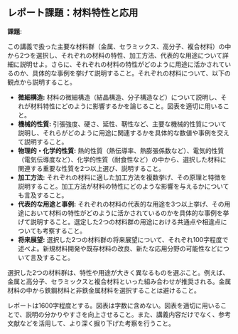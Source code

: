 ## レポート課題：材料特性と応用

**課題:**

この講義で扱った主要な材料群（金属、セラミックス、高分子、複合材料）の中から2つを選択し、それぞれの材料の特性、加工方法、代表的な用途について詳細に説明せよ。さらに、それぞれの材料の特性がどのように用途に活かされているのか、具体的な事例を挙げて説明すること。それぞれの材料について、以下の観点から説明すること。

* **微細構造:** 材料の微細構造（結晶構造、分子構造など）について説明し、それが材料特性にどのように影響するかを論じること。図表を適切に用いること。
* **機械的性質:**  引張強度、硬さ、延性、靭性など、主要な機械的性質について説明し、それらがどのように用途に関連するかを具体的な数値や事例を交えて説明すること。
* **物理的・化学的性質:** 熱的性質（熱伝導率、熱膨張係数など）、電気的性質（電気伝導度など）、化学的性質（耐食性など）の中から、選択した材料に関連する重要な性質を2つ以上選び、説明すること。
* **加工方法:** それぞれの材料に適した加工方法を複数挙げ、その原理と特徴を説明すること。加工方法が材料の特性にどのような影響を与えるかについても言及すること。
* **代表的な用途と事例:** それぞれの材料の代表的な用途を3つ以上挙げ、その用途において材料の特性がどのように活かされているのかを具体的な事例を挙げて説明すること。選定した2つの材料群の用途における共通点や相違点についても考察すること。
* **将来展望:** 選択した2つの材料群の将来展望について、それぞれ100字程度で述べよ。新規材料開発や既存材料の改良、新たな応用分野の可能性などについて言及すること。


選択した2つの材料群は、特性や用途が大きく異なるものを選ぶこと。例えば、金属と高分子、セラミックスと複合材料といった組み合わせが推奨される。金属材料の中から鉄鋼材料と非鉄金属材料を選択することは避けること。

レポートは1600字程度とする。図表は字数に含めない。図表を適切に用いることで、説明の分かりやすさを向上させること。また、講義内容だけでなく、参考文献などを活用して、より深く掘り下げた考察を行うこと。


